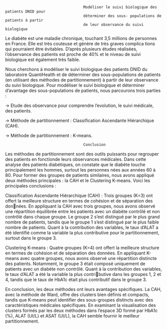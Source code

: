                                        Modéliser le suivi biologique des patients DNID pour
                                       déterminer des sous- populations de patients à partir
                                       de leur observance du suivi biologique

Le diabète est une maladie chronique, touchant 3,5 millions de personnes en France. Elle est très couteuse et génère de très graves complica tions qui pourraient être évitables. 
D’après plusieurs études réalisées, l’observance des patients est proche de 40% et le niveau de suivi biologique est également très faible.

Nous cherchons à modéliser le suivi biologique des patients DNID du laboratoire QuantiHealth et de déterminer des sous-populations de patients (en utilisant des méthodes de partitionnement) à partir de leur observance du suivi biologique. Pour modéliser le suivi biologique et déterminer d’avantage des sous-populations de patients, nous
parcourons trois parties :


→ Etude des observance pour comprendre l’evolution, le suivi médicale, des patients.

→ Méthode de partitionnement : Classification Ascendante Hiérarchique (CAH).

→ Méthode de partitionnement : K-means.



                                       Conclusion

Les méthodes de partitionnement sont des outils puissants pour regrouper des patients en fonctionde leurs observances médicales. Dans cette analyse des patients diabétiques, on constate que le diabète
touche principalement les hommes, surtout les personnes nées aux années 60 à 80. Pour former des groupes de patients similaires, nous avons appliqué deux méthodes principales :
la CAH et le Clustering K-means. Voici les principales conclusions :

Classification Ascendante Hiérarchique (CAH) :
Trois groupes (K=3) ont offert la meilleure structure en termes de cohésion et de séparation des données. En appliquant la CAH avec trois groupes, nous avons observé une répartition équilibrée entre les patients avec un diabète contrôlé et non contrôlé dans chaque groupe. Le groupe 2 s’est distingué par le plus grand nombre de patients, tandis que le groupe 1 s’est distingué par le plus faible nombre
de patients. Quant à la contribution des variables, le taux d’ALAT a été identifié comme la variable la plus contributive pour le partitionnement, surtout dans le groupe 3.

Clustering K-means :
Quatre groupes (K=4) ont offert la meilleure structure en termes de cohésion et de séparation des données. En appliquant K-means avec quatre groupes, nous avons observé une répartition distincte
des patients. Notamment, le groupe 3 était composé uniquement de patients avec un diabète non contrôlé. Quant à la contribution des variables, le taux d’ALAT a été la variable la plus contributive dans les groupes 1, 2 et 4, tandis que le taux de HbA1c était plus contributif dans le groupe 3.

En conclusion, les deux méthodes ont leurs avantages spécifiques. La CAH, avec la méthode de Ward, offre des clusters bien définis et compacts, tandis que K-means peut identifier des sous-groupes
distincts avec des caractéristiques médicales spécifiques. En examinant la visualisation des clusters formés par les deux méthodes dans l’espace 3D formé par HbA1c (%), ALAT (UI/L) et ASAT
(UI/L), la CAH semble fournir le meilleur partitionnement.

